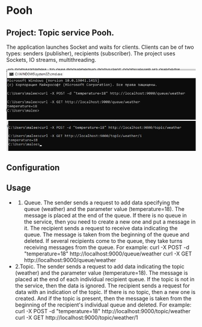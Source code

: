 Pooh
====================================================
Project: Topic service Pooh.
----------------------------------------------------
The application launches Socket and waits for clients.
Clients can be of two types: senders (publisher), recipients (subscriber).
The project uses Sockets, IO streams, multithreading.

![ScreenShot](images/Screenshot_782.jpg)
![ScreenShot](images/Screenshot_783.jpg)

Configuration
----------------------------------------------------

Usage
----------------------------------------------------
- 1. Queue.
The sender sends a request to add data specifying the queue (weather) and the parameter 
value (temperature=18). The message is placed at the end of the queue. If there is no 
queue in the service, then you need to create a new one and put a message in it.
The recipient sends a request to receive data indicating the queue. The message is taken 
from the beginning of the queue and deleted.
If several recipients come to the queue, they take turns receiving messages from the queue.
For example:
curl -X POST -d "temperature=18" http://localhost:9000/queue/weather
curl -X GET http://localhost:9000/queue/weather
- 2.Topic.
The sender sends a request to add data indicating the topic (weather) and the parameter 
value (temperature=18). The message is placed at the end of each individual recipient queue. 
If the topic is not in the service, then the data is ignored.
The recipient sends a request for data with an indication of the topic. If there is no topic, 
then a new one is created. And if the topic is present, then the message is taken from the 
beginning of the recipient's individual queue and deleted.
For example:
curl -X POST -d "temperature=18" http://localhost:9000/topic/weather
curl -X GET http://localhost:9000/topic/weather/1
